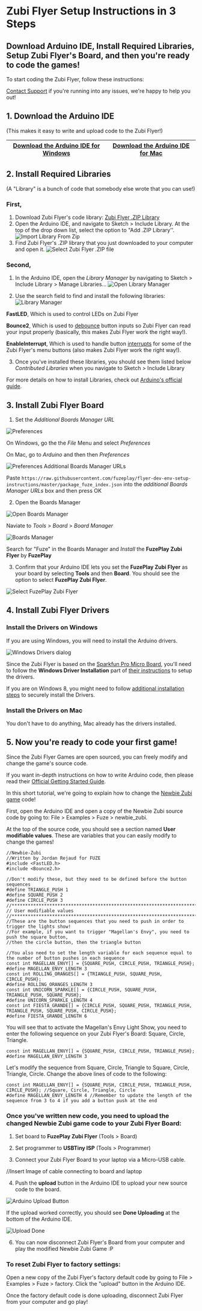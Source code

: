 # Zubi Flyer Setup Instructions in 3 Steps
## Download Arduino IDE, Install Required Libraries, Setup Zubi Flyer's Board, and then you're ready to code the games!

To start coding the Zubi Flyer, follow these instructions:

[Contact Support](fuzeplay.co) if you're running into any issues, we're happy to help you out!

## 1. Download the Arduino IDE
(This makes it easy to write and upload code to the Zubi Flyer!)

  [Download the Arduino IDE for Windows](https://www.arduino.cc/download_handler.php?f=/arduino-1.8.2-windows.exe) | [Download the Arduino IDE for Mac](https://www.arduino.cc/download_handler.php?f=/arduino-1.8.2-macosx.zip)
  ------------ | -------------


## 2. Install Required Libraries
(A "Library" is a bunch of code that somebody else wrote that you can use!)

### First,
  1. Download Zubi Flyer's code library: [Zubi Flyer .ZIP Library](https://github.com/fuzeplay/zubi-flyer-games/raw/master/Fuze.zip)
  2. Open the Arduino IDE, and navigate to Sketch > Include Library. At the top of the drop down list, select the option to "Add .ZIP Library''.
  ![Import Library From Zip](https://github.com/fuzeplay/flyer-dev-env-setup-instructions/blob/master/images/select_include_libraries_cropped.png?raw=true)
  3. Find Zubi Flyer's .ZIP library that you just downloaded to your computer and open it.
  ![Select Zubi Flyer .ZIP file](https://github.com/fuzeplay/flyer-dev-env-setup-instructions/blob/master/images/find_zip_file.png?raw=true)


### Second,

  1. In the Arduino IDE, open the *Library Manager* by navigating to Sketch > Include Library > Manage Libraries...
  ![Open Library Manager](https://github.com/fuzeplay/flyer-dev-env-setup-instructions/raw/master/images/select_manage_libraries_cropped.png?raw=true)

  2. Use the search field to find and install the following libraries:
  ![Library Manager](https://github.com/fuzeplay/flyer-dev-env-setup-instructions/blob/master/images/library_manager.png?raw=true)

**FastLED**, Which is used to control LEDs on Zubi Flyer

**Bounce2**, Which is used to [debounce](https://www.arduino.cc/en/Tutorial/Debounce) button inputs so Zubi Flyer can
    read your input properly (basically, this makes Zubi Flyer work the right way!).

**EnableInterrupt**, Which is used to handle button [interrupts](https://www.arduino.cc/en/Reference/Interrupts) for some of the Zubi Flyer's menu buttons (also makes Zubi Flyer work the right way!).

  3. Once you've installed these libraries, you should see them listed below *Contributed Libraries* when you navigate to Sketch > Include Library

  For more details on how to install Libraries, check out [Arduino's official guide](https://www.arduino.cc/en/Guide/Libraries).

## 3. Install Zubi Flyer Board

  1. Set the *Additional Boards Manager URL*

  ![Preferences](https://github.com/fuzeplay/flyer-dev-env-setup-instructions/blob/master/images/select_preferences_cropped.png?raw=true)

  On Windows, go the the *File* Menu and select *Preferences*

  On Mac, go to *Arduino* and then then *Preferences*

  ![Preferences Additional Boards Manager URLs](https://github.com/fuzeplay/flyer-dev-env-setup-instructions/blob/master/images/preferences.png?raw=true)

  Paste `https://raw.githubusercontent.com/fuzeplay/flyer-dev-env-setup-instructions/master/package_fuze_index.json` into the *additional Boards Manager URLs* box and then press OK

  2. Open the Boards Manager

  ![Open Boards Manager](https://github.com/fuzeplay/flyer-dev-env-setup-instructions/blob/master/images/select_boards_manager_cropped.png?raw=true)

  Naviate to *Tools* > *Board* > *Board Manager*

  ![Boards Manager](https://github.com/fuzeplay/flyer-dev-env-setup-instructions/blob/master/images/boards_manager.png?raw=true)

  Search for "Fuze" in the Boards Manager and *Install* the **FuzePlay Zubi Flyer** by **FuzePlay**

  3. Confirm that your Arduino IDE lets you set the **FuzePlay Zubi Flyer** as your board by selecting **Tools** and then **Board**.  You should see the option to select **FuzePlay Zubi Flyer**.
  
  
  ![Select FuzePlay Zubi Flyer](https://github.com/fuzeplay/flyer-dev-env-setup-instructions/blob/master/images/select_zubi_flyer_board.png?raw=true)

## 4. Install Zubi Flyer Drivers
### Install the Drivers on Windows
  If you are using Windows, you will need to install the Arduino drivers.

  ![Windows Drivers dialog](https://github.com/fuzeplay/flyer-dev-env-setup-instructions/blob/master/images/windows_driver.png?raw=true)

  Since the Zubi Flyer is based on the [Sparkfun Pro Micro Board](https://www.sparkfun.com/products/12640), you'll need to follow the **Windows Driver Installation** part of [their instructions](https://learn.sparkfun.com/tutorials/pro-micro--fio-v3-hookup-guide/installing-windows) to setup the drivers.

  If you are on Windows 8, you might need to follow [additional installation steps](http://mytechblog.com/tutorials/arduino/install-arduino-drivers-on-windows-8/) to securely install the Drivers.

### Install the Drivers on Mac
  You don't have to do anything, Mac already has the drivers installed.

## 5. Now you're ready to code your first game!
 Since the Zubi Flyer Games are open sourced, you can freely modify and change the game's source code.

 If you want in-depth instructions on how to write Arduino code, then please read their [Official Getting Started Guide](https://www.arduino.cc/en/Guide/HomePage).

 In this short tutorial, we're going to explain how to change the [Newbie Zubi game](https://github.com/fuzeplay/zubi-flyer-games/blob/master/newbie_zubi/newbie_zubi.ino) code!

  First, open the Arduino IDE and open a copy of the Newbie Zubi source code by going to: File > Examples > Fuze > newbie_zubi.

  At the top of the source code, you should see a section named **User modifiable values**. These are variables that you can easily modify to change the games!
  ```
//Newbie-Zubi
//Written by Jordan Rejaud for FUZE
#include <FastLED.h>
#include <Bounce2.h>

//Don't modify these, but they need to be defined before the button sequences
#define TRIANGLE_PUSH 1
#define SQUARE_PUSH 2
#define CIRCLE_PUSH 3
//******************************************************************************
// User modifiable values
//******************************************************************************
//These are the button sequences that you need to push in order to trigger the lights show!
//For example, if you want to trigger "Magellan's Envy", you need to push the square button,
//then the circle button, then the triangle button

//You also need to set the length variable for each sequence equal to the number of button pushes in each sequence
const int MAGELLAN_ENVY[] = {SQUARE_PUSH, CIRCLE_PUSH, TRIANGLE_PUSH};
#define MAGELLAN_ENVY_LENGTH 3
const int ROLLING_ORANGES[] = {TRIANGLE_PUSH, SQUARE_PUSH, CIRCLE_PUSH};
#define ROLLING_ORANGES_LENGTH 3
const int UNICORN_SPARKLE[] = {CIRCLE_PUSH, SQUARE_PUSH, TRIANGLE_PUSH, SQUARE_PUSH};
#define UNICORN_SPARKLE_LENGTH 4
const int FIESTA_GRANDE[] = {CIRCLE_PUSH, SQUARE_PUSH, TRIANGLE_PUSH, TRIANGLE_PUSH, SQUARE_PUSH, CIRCLE_PUSH};
#define FIESTA_GRANDE_LENGTH 6
```


You will see that to activate the Magellan's Envy Light Show, you need to enter the following sequence on your Zubi Flyer's Board: Square, Circle, Triangle.
```
const int MAGELLAN_ENVY[] = {SQUARE_PUSH, CIRCLE_PUSH, TRIANGLE_PUSH};
#define MAGELLAN_ENVY_LENGTH 3
```

Let's modify the sequence from Square, Circle, Triangle to Square, Circle, Triangle, Circle. Change the above lines of code to the following:
```
const int MAGELLAN_ENVY[] = {SQUARE_PUSH, CIRCLE_PUSH, TRIANGLE_PUSH, CIRCLE_PUSH}; //Square, Circle, Triangle, Circle
#define MAGELLAN_ENVY_LENGTH 4 //Remember to update the length of the sequence from 3 to 4 if you add a button push at the end
```

### Once you've written new code, you need to upload the changed Newbie Zubi game code to your Zubi Flyer Board:

1. Set board to **FuzePlay Zubi Flyer** (Tools > Board)
2. Set programmer to **USBTiny ISP** (Tools > Programmer)

3. Connect your Zubi Flyer Board to your laptop via a Micro-USB cable.

//Insert Image of cable connecting to board and laptop

4.  Push the **upload** button in the Arduino IDE to upload your new source code to the board.

![Arduino Upload Button](https://github.com/fuzeplay/flyer-dev-env-setup-instructions/blob/master/images/upload.png?raw=true)

If the upload worked correctly, you should see **Done Uploading** at the bottom of the Arduino IDE.

![Upload Done](https://github.com/fuzeplay/flyer-dev-env-setup-instructions/blob/master/images/upload_done.png?raw=true)

6. You can now disconnect Zubi Flyer's Board from your computer and play the modified Newbie Zubi Game :P

### To reset Zubi Flyer to factory settings:
Open a new copy of the Zubi Flyer's factory default code by going to File > Examples > Fuze > factory.
Click the "upload" button in the Arduino IDE.  

Once the factory default code is done uploading, disconnect Zubi Flyer from your computer and go play!
